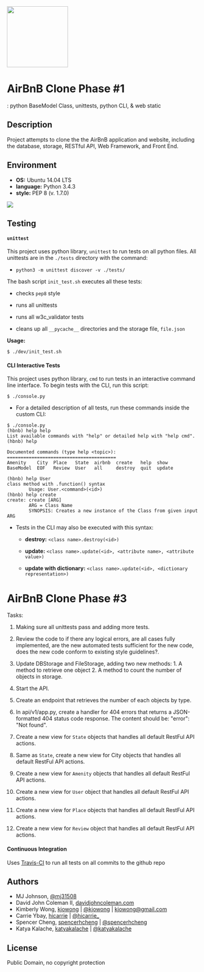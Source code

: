 <img src="https://github.com/johncoleman83/AirBnB_clone/blob/master/dev/HBTN-hbnb-Final.png" width="160" height=auto />

# AirBnB Clone Phase #1

: python BaseModel Class, unittests, python CLI, & web static

## Description

Project attempts to clone the the AirBnB application and website, including the
database, storage, RESTful API, Web Framework, and Front End.

## Environment

* __OS:__ Ubuntu 14.04 LTS
* __language:__ Python 3.4.3
* __style:__ PEP 8 (v. 1.7.0)

<img src="https://github.com/johncoleman83/AirBnB_clone/blob/master/dev/hbnb_step5.png" />

## Testing


#### `unittest`

This project uses python library, `unittest` to run tests on all python files.
All unittests are in the `./tests` directory with the command:

* `python3 -m unittest discover -v ./tests/`

The bash script `init_test.sh` executes all these tests:

  * checks `pep8` style

  * runs all unittests

  * runs all w3c_validator tests

  * cleans up all `__pycache__` directories and the storage file, `file.json`

**Usage:**

```
$ ./dev/init_test.sh
```

#### CLI Interactive Tests

This project uses python library, `cmd` to run tests in an interactive command
line interface.  To begin tests with the CLI, run this script:

```
$ ./console.py
```

* For a detailed description of all tests, run these commands inside the
custom CLI:

```
$ ./console.py
(hbnb) help help
List available commands with "help" or detailed help with "help cmd".
(hbnb) help

Documented commands (type help <topic>):
========================================
Amenity    City  Place   State  airbnb  create   help  show
BaseModel  EOF   Review  User   all     destroy  quit  update

(hbnb) help User
class method with .function() syntax
        Usage: User.<command>(<id>)
(hbnb) help create
create: create [ARG]
        ARG = Class Name
        SYNOPSIS: Creates a new instance of the Class from given input ARG
```

* Tests in the CLI may also be executed with this syntax:

  * **destroy:** `<class name>.destroy(<id>)`

  * **update:** `<class name>.update(<id>, <attribute name>, <attribute value>)`

  * **update with dictionary:** `<class name>.update(<id>, <dictionary representation>)`

# AirBnB Clone Phase #3

Tasks:

1. Making sure all unittests pass and adding more tests.

2. Review the code to if there any logical errors, are all cases fully implemented, are the new automated tests sufficient for the new code, does the new code conform to existing style guidelines?.

3. Update DBStorage and FileStorage, adding two new methods: 1. A method to retrieve one object 2. A method to count the number of objects in storage.

4. Start the API.

5. Create an endpoint that retrieves the number of each objects by type.

6. In api/v1/app.py, create a handler for 404 errors that returns a JSON-formatted 404 status code response. The content should be: "error": "Not found".

7. Create a new view for `State` objects that handles all default RestFul API actions.

8. Same as `State`, create a new view for City objects that handles all default RestFul API actions.

9. Create a new view for `Amenity` objects that handles all default RestFul API actions.

10. Create a new view for `User` object that handles all default RestFul API actions.

11. Create a new view for `Place` objects that handles all default RestFul API actions.

12. Create a new view for `Review` object that handles all default RestFul API actions.

#### Continuous Integration

Uses [Travis-CI](https://travis-ci.org/) to run all tests on all commits to the
github repo

## Authors

* MJ Johnson, [@mj31508](https://github.com/mj31508)
* David John Coleman II, [davidjohncoleman.com](http://www.davidjohncoleman.com/)
* Kimberly Wong, [kjowong](http://github.com/kjowong) | [@kjowong](http://twitter.com/kjowong) | [kjowong@gmail.com](kjowong@gmail.com)
* Carrie Ybay, [hicarrie](http://github.com/hicarrie) | [@hicarrie_](http://twitter.com/hicarrie_)
* Spencer Cheng, [spencerhcheng](https://github.com/spencerhcheng) | [@spencerhcheng ](https://twitter.com/spencerhcheng)
* Katya Kalache, [katyakalache](https://github.com/KatyaKalache) | [@katyakalache](https://twitter.com/KatyaKalache)

## License

Public Domain, no copyright protection
